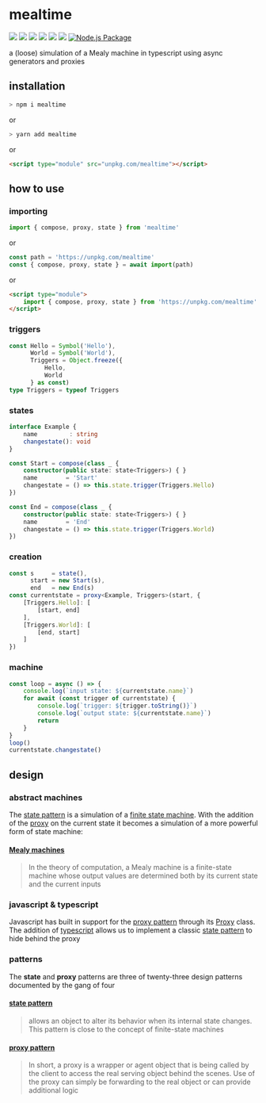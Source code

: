 # mealtime
[![](https://badgen.net/badge/license/MIT/blue)](#) [![](https://badgen.net/npm/types/tslib?icon=typescript&label=)](#) [![](https://badgen.net/github/tag/domrally/mealtime?icon=git&label)](#) [![](https://badgen.net/codeclimate/loc/domrally/mealtime?label=lines&color=green)](#) [![](https://badgen.net/packagephobia/install/mealtime?label=size&color=green)](#) [![](https://badgen.net/npm/dw/mealtime?icon=npm&label&color=green)](#) [![Node.js Package](https://github.com/domrally/mealtime/actions/workflows/npm-publish.yml/badge.svg)](https://github.com/domrally/mealtime/actions/workflows/npm-publish.yml)

a (loose) simulation of a Mealy machine in typescript using async generators and proxies

## installation
```bash
> npm i mealtime
```
or 
```bash
> yarn add mealtime
```
or 
```html
<script type="module" src="unpkg.com/mealtime"></script>
```

## how to use

### importing
```typescript
import { compose, proxy, state } from 'mealtime'
```
or
```typescript
const path = 'https://unpkg.com/mealtime'
const { compose, proxy, state } = await import(path)
```
or
```html
<script type="module">
    import { compose, proxy, state } from 'https://unpkg.com/mealtime'	
</script>
```
### triggers
```typescript
const Hello = Symbol('Hello'),
      World = Symbol('World'),
      Triggers = Object.freeze({
          Hello,
          World
      } as const)
type Triggers = typeof Triggers
```
### states
```typescript
interface Example {
    name         : string
    changestate(): void
}
```
```typescript
const Start = compose(class _ {
    constructor(public state: state<Triggers>) { }
    name        = 'Start'
    changestate = () => this.state.trigger(Triggers.Hello)
})
```
```typescript
const End = compose(class _ {
    constructor(public state: state<Triggers>) { }
    name        = 'End'
    changestate = () => this.state.trigger(Triggers.World)
})
```
### creation
```typescript
const s     = state(),
      start = new Start(s),
      end   = new End(s)
const currentstate = proxy<Example, Triggers>(start, {
    [Triggers.Hello]: [
        [start, end]
    ],
    [Triggers.World]: [
        [end, start]
    ]
})
```
### machine
```typescript
const loop = async () => {
    console.log(`input state: ${currentstate.name}`)
    for await (const trigger of currentstate) {
        console.log(`trigger: ${trigger.toString()}`)
        console.log(`output state: ${currentstate.name}`)
        return
    }
}
loop()
currentstate.changestate()
```

## design

### abstract machines
The [state pattern](https://en.wikipedia.org/wiki/state_pattern) is a simulation of a [finite state machine](https://en.wikipedia.org/wiki/Finite-state_machine#Transducers). With the addition of the [proxy](https://developer.mozilla.org/en-US/docs/Web/JavaScript/Reference/Global_Objects/Proxy) on the current state it becomes a simulation of a more powerful form of state machine:

#### [Mealy machines](https://en.wikipedia.org/wiki/Mealy_machine)
> In the theory of computation, 
> a Mealy machine is a finite-state machine 
> whose output values are determined both by 
> its current state and the current inputs


### javascript & typescript
Javascript has built in support for the [proxy pattern](https://en.wikipedia.org/wiki/Proxy_pattern) through its [Proxy](https://developer.mozilla.org/en-US/docs/Web/JavaScript/Reference/Global_Objects/Proxy) class. The addition of [typescript](https://www.typescriptlang.org/) allows us to implement a classic [state pattern](https://en.wikipedia.org/wiki/state_pattern) to hide behind the proxy


### patterns
The **state** and **proxy** patterns 
are three of twenty-three design patterns documented 
by the gang of four

#### [state pattern](https://en.wikipedia.org/wiki/state_pattern)
> allows an object to alter its behavior 
> when its internal state changes.
> This pattern is close to
> the concept of finite-state machines

#### [proxy pattern](https://en.wikipedia.org/wiki/Proxy_pattern)
> In short, a proxy is a wrapper or agent object 
> that is being called by the client 
> to access the real serving object behind the scenes.
> Use of the proxy can simply be forwarding to the real object
> or can provide additional logic

